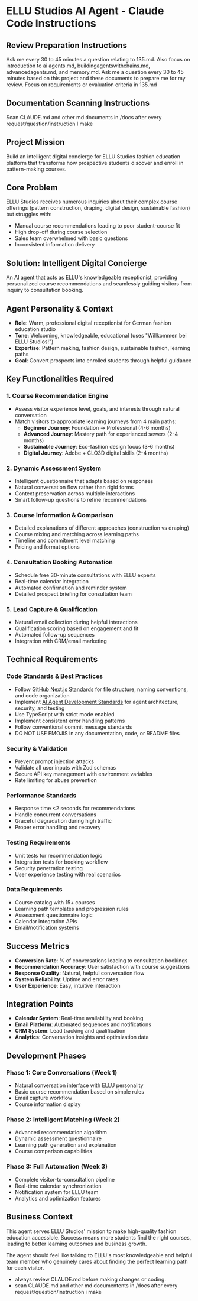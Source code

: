 # ELLU Studios AI Agent - Claude Code Instructions

## Review Preparation Instructions
Ask me every 30 to 45 minutes a question relating to 135.md. Also focus on introduction to ai agents.md, buildingagentswithchains.md, advancedagents.md, and memory.md. Ask me a question every 30 to 45 minutes based on this project and these documents to prepare me for my review. Focus on requirements or evaluation criteria in 135.md

## Documentation Scanning Instructions  
Scan CLAUDE.md and other md documents in /docs after every request/question/instruction I make

## Project Mission
Build an intelligent digital concierge for ELLU Studios fashion education platform that transforms how prospective students discover and enroll in pattern-making courses.

## Core Problem
ELLU Studios receives numerous inquiries about their complex course offerings (pattern construction, draping, digital design, sustainable fashion) but struggles with:
- Manual course recommendations leading to poor student-course fit
- High drop-off during course selection 
- Sales team overwhelmed with basic questions
- Inconsistent information delivery

## Solution: Intelligent Digital Concierge
An AI agent that acts as ELLU's knowledgeable receptionist, providing personalized course recommendations and seamlessly guiding visitors from inquiry to consultation booking.

## Agent Personality & Context
- **Role**: Warm, professional digital receptionist for German fashion education studio
- **Tone**: Welcoming, knowledgeable, educational (uses "Willkommen bei ELLU Studios!")
- **Expertise**: Pattern making, fashion design, sustainable fashion, learning paths
- **Goal**: Convert prospects into enrolled students through helpful guidance

## Key Functionalities Required

### 1. Course Recommendation Engine
- Assess visitor experience level, goals, and interests through natural conversation
- Match visitors to appropriate learning journeys from 4 main paths:
  * **Beginner Journey**: Foundation → Professional (4-6 months)
  * **Advanced Journey**: Mastery path for experienced sewers (2-4 months) 
  * **Sustainable Journey**: Eco-fashion design focus (3-6 months)
  * **Digital Journey**: Adobe + CLO3D digital skills (2-4 months)

### 2. Dynamic Assessment System
- Intelligent questionnaire that adapts based on responses
- Natural conversation flow rather than rigid forms
- Context preservation across multiple interactions
- Smart follow-up questions to refine recommendations

### 3. Course Information & Comparison
- Detailed explanations of different approaches (construction vs draping)
- Course mixing and matching across learning paths
- Timeline and commitment level matching
- Pricing and format options

### 4. Consultation Booking Automation
- Schedule free 30-minute consultations with ELLU experts
- Real-time calendar integration
- Automated confirmation and reminder system
- Detailed prospect briefing for consultation team

### 5. Lead Capture & Qualification
- Natural email collection during helpful interactions
- Qualification scoring based on engagement and fit
- Automated follow-up sequences
- Integration with CRM/email marketing

## Technical Requirements

### Code Standards & Best Practices
- Follow [GitHub Next.js Standards](./docs/GitHub-Standards.md) for file structure, naming conventions, and code organization
- Implement [AI Agent Development Standards](./docs/AI-Agent-Development-Standards.md) for agent architecture, security, and testing
- Use TypeScript with strict mode enabled
- Implement consistent error handling patterns
- Follow conventional commit message standards
- DO NOT USE EMOJIS in any documentation, code, or README files

### Security & Validation
- Prevent prompt injection attacks
- Validate all user inputs with Zod schemas
- Secure API key management with environment variables
- Rate limiting for abuse prevention

### Performance Standards
- Response time <2 seconds for recommendations
- Handle concurrent conversations
- Graceful degradation during high traffic
- Proper error handling and recovery

### Testing Requirements
- Unit tests for recommendation logic
- Integration tests for booking workflow
- Security penetration testing
- User experience testing with real scenarios

### Data Requirements
- Course catalog with 15+ courses
- Learning path templates and progression rules
- Assessment questionnaire logic
- Calendar integration APIs
- Email/notification systems

## Success Metrics
- **Conversion Rate**: % of conversations leading to consultation bookings
- **Recommendation Accuracy**: User satisfaction with course suggestions  
- **Response Quality**: Natural, helpful conversation flow
- **System Reliability**: Uptime and error rates
- **User Experience**: Easy, intuitive interaction

## Integration Points
- **Calendar System**: Real-time availability and booking
- **Email Platform**: Automated sequences and notifications
- **CRM System**: Lead tracking and qualification
- **Analytics**: Conversation insights and optimization data

## Development Phases

### Phase 1: Core Conversations (Week 1)
- Natural conversation interface with ELLU personality
- Basic course recommendation based on simple rules
- Email capture workflow
- Course information display

### Phase 2: Intelligent Matching (Week 2)
- Advanced recommendation algorithm
- Dynamic assessment questionnaire
- Learning path generation and explanation
- Course comparison capabilities

### Phase 3: Full Automation (Week 3)
- Complete visitor-to-consultation pipeline
- Real-time calendar synchronization
- Notification system for ELLU team
- Analytics and optimization features

## Business Context
This agent serves ELLU Studios' mission to make high-quality fashion education accessible. Success means more students find the right courses, leading to better learning outcomes and business growth.

The agent should feel like talking to ELLU's most knowledgeable and helpful team member who genuinely cares about finding the perfect learning path for each visitor.
- always review CLAUDE.md before making changes or coding.
- scan CLAUDE.md and other md documentents in /docs after every request/question/instruction i make